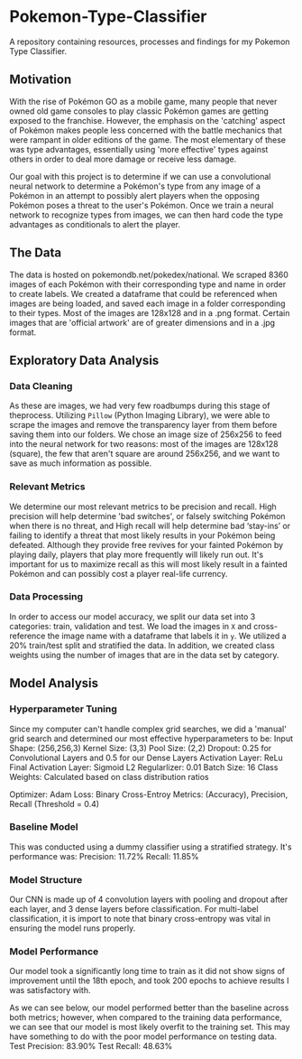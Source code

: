 # Pokemon-Type-Classifier
A repository containing resources, processes and findings for my Pokemon Type Classifier.

## Motivation
With the rise of Pokémon GO as a mobile game, many people that never owned old game consoles to play classic Pokémon games are getting exposed to the franchise. However, the emphasis on the 'catching' aspect of Pokémon makes people less concerned with the battle mechanics that were rampant in older editions of the game. The most elementary of these was type advantages, essentially using 'more effective' types against others in order to deal more damage or receive less damage. 

Our goal with this project is to determine if we can use a convolutional neural network to determine a Pokémon's type from any image of a Pokémon in an attempt to possibly alert players when the opposing Pokémon poses a threat to the user's Pokémon. Once we train a neural network to recognize types from images, we can then hard code the type advantages as conditionals to alert the player.

## The Data
The data is hosted on pokemondb.net/pokedex/national. We scraped 8360 images of each Pokémon with their corresponding type and name in order to create labels. We created a dataframe that could be referenced when images are being loaded, and saved each image in a folder corresponding to their types. Most of the images are 128x128 and in a .png format. Certain images that are 'official artwork' are of greater dimensions and in a .jpg format. 

## Exploratory Data Analysis
### Data Cleaning
As these are images, we had very few roadbumps during this stage of theprocess. Utilizing ```Pillow``` (Python Imaging Library), we were able to scrape the images and remove the transparency layer from them before saving them into our folders. We chose an image size of 256x256 to feed into the neural network for two reasons: most of the images are 128x128 (square), the few that aren't square are around 256x256, and we want to save as much information as possible. 

### Relevant Metrics
We determine our most relevant metrics to be precision and recall. High precision will help determine 'bad switches', or falsely switching Pokémon when there is no threat, and High recall will help determine bad ‘stay-ins’ or failing to identify a threat that most likely results in your Pokémon being defeated. Although they provide free revives for your fainted Pokémon by playing daily, players that play more frequently will likely run out. It's important for us to maximize recall as this will most likely result in a fainted Pokémon and can possibly cost a player real-life currency.

### Data Processing
In order to access our model accuracy, we split our data set into 3 categories: train, validation and test. We load the images in ```X``` and cross-reference the image name with a dataframe that labels it in ```y```. We utilized a 20% train/test split and stratified the data. In addition, we created class weights using the number of images that are in the data set by category.

## Model Analysis
### Hyperparameter Tuning
Since my computer can't handle complex grid searches, we did a 'manual' grid search and determined our most effective hyperparameters to be:
Input Shape: (256,256,3)
Kernel Size: (3,3)
Pool Size: (2,2)
Dropout: 0.25 for Convolutional Layers and 0.5 for our Dense Layers
Activation Layer: ReLu
Final Activation Layer: Sigmoid
L2 Regularlizer: 0.01
Batch Size: 16
Class Weights: Calculated based on class distribution ratios

Optimizer: Adam
Loss: Binary Cross-Entroy
Metrics: (Accuracy), Precision, Recall (Threshold = 0.4)

### Baseline Model
This was conducted using a dummy classifier using a stratified strategy.
It's performance was:
Precision: 11.72%
Recall: 11.85%

### Model Structure
Our CNN is made up of 4 convolution layers with pooling and dropout after each layer, and 3 dense layers before classification. For multi-label classification, it is import to note that binary cross-entropy was vital in ensuring the model runs properly. 


### Model Performance
Our model took a significantly long time to train as it did not show signs of improvement until the 18th epoch, and took 200 epochs to achieve results I was satisfactory with. 

As we can see below, our model performed better than the baseline across both metrics; however, when compared to the training data performance, we can see that our model is most likely overfit to the training set. This may have something to do with the poor model performance on testing data. 
Test Precision: 83.90%
Test Recall: 48.63%
